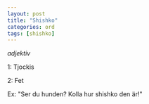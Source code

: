 ```yaml
---
layout: post
title: "Shishko"
categories: ord
tags: [shishko]
---
```


*adjektiv*

1: Tjockis

2: Fet

Ex: "Ser du hunden? Kolla hur shishko den är!"






